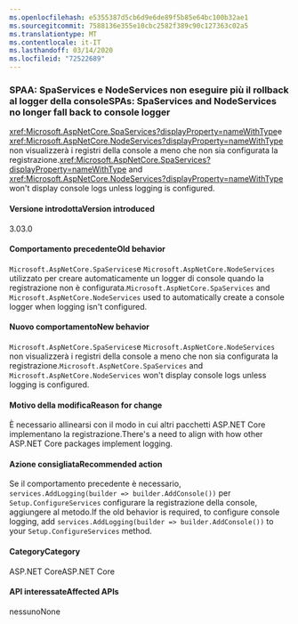 ```yaml
---
ms.openlocfilehash: e5355387d5cb6d9e6de89f5b85e64bc100b32ae1
ms.sourcegitcommit: 7588136e355e10cbc2582f389c90c127363c02a5
ms.translationtype: MT
ms.contentlocale: it-IT
ms.lasthandoff: 03/14/2020
ms.locfileid: "72522689"
---
```

### <a name="spas-spaservices-and-nodeservices-no-longer-fall-back-to-console-logger"></a><span data-ttu-id="ea4f6-101">SPAA: SpaServices e NodeServices non eseguire più il rollback al logger della console</span><span class="sxs-lookup"><span data-stu-id="ea4f6-101">SPAs: SpaServices and NodeServices no longer fall back to console logger</span></span>

<span data-ttu-id="ea4f6-102"><xref:Microsoft.AspNetCore.SpaServices?displayProperty=nameWithType>e <xref:Microsoft.AspNetCore.NodeServices?displayProperty=nameWithType> non visualizzerà i registri della console a meno che non sia configurata la registrazione.</span><span class="sxs-lookup"><span data-stu-id="ea4f6-102"><xref:Microsoft.AspNetCore.SpaServices?displayProperty=nameWithType> and <xref:Microsoft.AspNetCore.NodeServices?displayProperty=nameWithType> won't display console logs unless logging is configured.</span></span>

#### <a name="version-introduced"></a><span data-ttu-id="ea4f6-103">Versione introdotta</span><span class="sxs-lookup"><span data-stu-id="ea4f6-103">Version introduced</span></span>

<span data-ttu-id="ea4f6-104">3.0</span><span class="sxs-lookup"><span data-stu-id="ea4f6-104">3.0</span></span>

#### <a name="old-behavior"></a><span data-ttu-id="ea4f6-105">Comportamento precedente</span><span class="sxs-lookup"><span data-stu-id="ea4f6-105">Old behavior</span></span>

<span data-ttu-id="ea4f6-106">`Microsoft.AspNetCore.SpaServices`e `Microsoft.AspNetCore.NodeServices` utilizzato per creare automaticamente un logger di console quando la registrazione non è configurata.</span><span class="sxs-lookup"><span data-stu-id="ea4f6-106">`Microsoft.AspNetCore.SpaServices` and `Microsoft.AspNetCore.NodeServices` used to automatically create a console logger when logging isn't configured.</span></span>

#### <a name="new-behavior"></a><span data-ttu-id="ea4f6-107">Nuovo comportamento</span><span class="sxs-lookup"><span data-stu-id="ea4f6-107">New behavior</span></span>

<span data-ttu-id="ea4f6-108">`Microsoft.AspNetCore.SpaServices`e `Microsoft.AspNetCore.NodeServices` non visualizzerà i registri della console a meno che non sia configurata la registrazione.</span><span class="sxs-lookup"><span data-stu-id="ea4f6-108">`Microsoft.AspNetCore.SpaServices` and `Microsoft.AspNetCore.NodeServices` won't display console logs unless logging is configured.</span></span>

#### <a name="reason-for-change"></a><span data-ttu-id="ea4f6-109">Motivo della modifica</span><span class="sxs-lookup"><span data-stu-id="ea4f6-109">Reason for change</span></span>

<span data-ttu-id="ea4f6-110">È necessario allinearsi con il modo in cui altri pacchetti ASP.NET Core implementano la registrazione.</span><span class="sxs-lookup"><span data-stu-id="ea4f6-110">There's a need to align with how other ASP.NET Core packages implement logging.</span></span>

#### <a name="recommended-action"></a><span data-ttu-id="ea4f6-111">Azione consigliata</span><span class="sxs-lookup"><span data-stu-id="ea4f6-111">Recommended action</span></span>

<span data-ttu-id="ea4f6-112">Se il comportamento precedente è necessario, `services.AddLogging(builder => builder.AddConsole())` per `Setup.ConfigureServices` configurare la registrazione della console, aggiungere al metodo.</span><span class="sxs-lookup"><span data-stu-id="ea4f6-112">If the old behavior is required, to configure console logging, add `services.AddLogging(builder => builder.AddConsole())` to your `Setup.ConfigureServices` method.</span></span>

#### <a name="category"></a><span data-ttu-id="ea4f6-113">Category</span><span class="sxs-lookup"><span data-stu-id="ea4f6-113">Category</span></span>

<span data-ttu-id="ea4f6-114">ASP.NET Core</span><span class="sxs-lookup"><span data-stu-id="ea4f6-114">ASP.NET Core</span></span>

#### <a name="affected-apis"></a><span data-ttu-id="ea4f6-115">API interessate</span><span class="sxs-lookup"><span data-stu-id="ea4f6-115">Affected APIs</span></span>

<span data-ttu-id="ea4f6-116">nessuno</span><span class="sxs-lookup"><span data-stu-id="ea4f6-116">None</span></span>

<!--

#### Affected APIs

Not detectable via API analysis

-->

